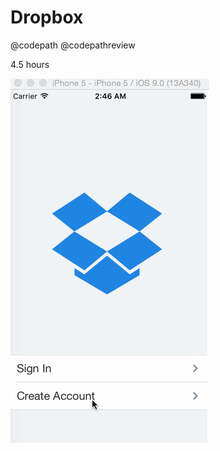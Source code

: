 # Dropbox

@codepath 
@codepathreview 

4.5 hours

![DropBox Animation by Sudhir Nakhwa](https://github.com/snakhwa/Dropbox/blob/master/DropBox-SudhirNakhwa.gif?raw=true)
